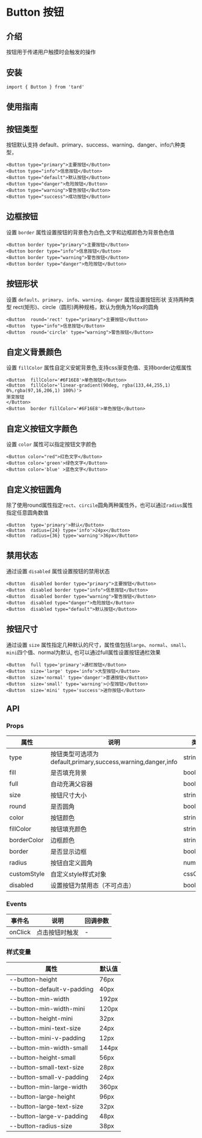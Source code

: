 # Button 按钮

## 介绍
按钮用于传递用户触摸时会触发的操作
## 安装
```tsx
import { Button } from 'tard'
```

## 使用指南

## 按钮类型
  按钮默认支持 default、primary、success、warning、danger、info六种类型，

```tsx
<Button type="primary">主要按钮</Button>
<Button type="info">信息按钮</Button>
<Button type="default">默认按钮</Button>
<Button type="danger">危险按钮</Button>
<Button type="warning">警告按钮</Button>
<Button type="success">成功按钮</Button>
```
## 边框按钮
设置 `border` 属性设置按钮的背景色为白色,文字和边框颜色为背景色色值
```tsx
<Button border type="primary">主要按钮</Button>
<Button border type="info">信息按钮</Button>
<Button border type="warning">警告按钮</Button>
<Button border type="danger">危险按钮</Button>
```
## 按钮形状
设置 `default`、`primary`、`info`、`warning`、`danger` 属性设置按钮形状 支持两种类型 rect(矩形)、circle（圆形)两种规格，默认为倒角为16px的圆角
```tsx
<Button  round='rect' type="primary">主要按钮</Button>
<Button  type="info">信息按钮</Button>
<Button  round='circle' type="warning">警告按钮</Button>
```

## 自定义背景颜色
设置 `fillColor` 属性自定义安妮背景色,支持css渐变色值、支持border边框属性
```tsx
<Button  fillColor='#6F16E8'>单色按钮</Button>
<Button  fillColor='linear-gradient(90deg, rgba(133,44,255,1) 0%,rgba(97,16,206,1) 100%)'>
渐变按钮
</Button>
<Button  border fillColor='#6F16E8'>单色按钮</Button>
```
## 自定义按钮文字颜色
设置 `color` 属性可以指定按钮文字颜色

```tsx
<Button color="red">红色文字</Button>
<Button color='green'>绿色文字</Button>
<Button color='blue' >蓝色文字</Button>
```
## 自定义按钮圆角
除了使用round属性指定`rect`、`circile`圆角两种属性外，也可以通过`radius`属性指定任意圆角数值
```tsx
<Button  type='primary'>默认</Button>
<Button  radius={24} type='info'>24px</Button>
<Button  radius={36} type='warning'>36px</Button>
```

## 禁用状态
通过设置 `disabled` 属性设置按钮的禁用状态
```tsx
<Button  disabled border type="primary">主要按钮</Button>
<Button  disabled border type="info">信息按钮</Button>
<Button  disabled border type="warning">警告按钮</Button>
<Button  disabled type="danger">危险按钮</Button>
<Button  disabled type="default">默认按钮</Button>
```

## 按钮尺寸
通过设置 `size` 属性指定几种默认的尺寸，属性值包括`large`、`normal`、`small`、`mini`四个值、normal为默认,
也可以通过full属性设置按钮通栏效果
```tsx
<Button  full type='primary'>通栏按钮</Button>
<Button  size='large' type='info'>大型按钮</Button>
<Button  size='normal' type='danger'>普通按钮</Button>
<Button  size='small' type='warning'>小型按钮</Button>
<Button  size='mini' type='success'>迷你按钮</Button>
```

## API
### Props
|  属性   | 说明  | 类型 | 默认值 |
|  ----  | ----  | ---- | ---- |
| type | 按钮类型可选项为 default,primary,success,warning,danger,info| string | default |
| fill | 是否填充背景 | boolean | false |
| full | 自动充满父容器 | boolean | false|
| size | 按钮尺寸大小 | string | - |
| round | 是否圆角 | boolean | false|
| color | 按钮颜色 | string | - | 
| fillColor | 按钮填充颜色 | string | - |
| borderColor | 边框颜色 | string | - |
| border | 是否显示边框 | boolean | false |
| radius | 按钮自定义圆角 | number | - |
| customStyle | 自定义style样式对象 | cssObject | {} |
| disabled | 设置按钮为禁用态（不可点击） | boolean | false |

### Events
|  事件名   | 说明  | 回调参数 | 
|  ----  | ----  | ---- | 
| onClick | 点击按钮时触发 | - | 


### 样式变量

|  属性   | 默认值 |
|  ----  | ---- |
| --button-height | 76px |
| --button-default-v-padding | 40px |
| --button-min-width | 192px |
| --button-min-width-mini | 120px |
| --button-height-mini | 32px |
| --button-mini-text-size | 24px |
| --button-mini-v-padding | 12px |
| --button-min-width-small | 144px |
| --button-height-small | 56px |
| --button-small-text-size | 28px |
| --button-small-v-padding | 24px |
| --button-min-large-width | 360px |
| --button-large-height | 96px |
| --button-large-text-size | 32px |
| --button-large-v-padding | 48px |
| --button-radius-size | 38px |


